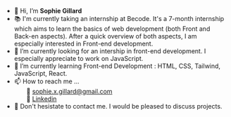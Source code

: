 - 👋 Hi, I’m <strong>Sophie Gillard</strong>
- :books: I'm currently taking an internship at Becode. It's a 7-month internship which aims to learn the basics of web development (both Front and Back-en aspects). After a quick overview of both aspects, I am especially interested in Front-end development.
- 👀 I’m currently looking for an intership in front-end development. I especially appreciate to work on JavaScript.
- 🌱 I’m currently learning Front-end Development : HTML, CSS, Tailwind, JavaScript, React. 
- 📫 How to reach me ...  
  &nbsp;&nbsp;&nbsp;&nbsp;&nbsp;&nbsp; :email: sophie.x.gillard@gmail.com  
  &nbsp;&nbsp;&nbsp;&nbsp;&nbsp;&nbsp; :link: [Linkedin](https://www.linkedin.com/in/sophie-gillard/)
-  :rose: Don't hesistate to contact me. I would be pleased to discuss projects.


<!---
sophiegillard/sophiegillard is a ✨ special ✨ repository because its `README.md` (this file) appears on your GitHub profile.
You can click the Preview link to take a look at your changes.
--->

